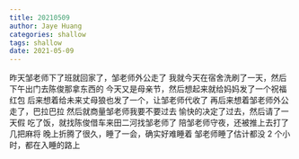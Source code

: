```yaml
---
title: 20210509
author: Jaye Huang
categories: shallow
tags: shallow
date: 2021-05-09
---
```


昨天邹老师下了班就回家了，邹老师外公走了
我就今天在宿舍洗刷了一天，然后下午出门去陈俊那拿东西的
今天又是母亲节，然后想起来就给妈妈发了一个祝福红包
后来想着给未来丈母狼也发了一个，让邹老师代收了
再后来想着邹老师外公走了，巴拉巴拉
然后就商量邹老师我要不要过去
愉快的决定了过去，然后请了一天假
吃了饭，就找陈俊借车来田二河找邹老师了
陪邹老师守夜，还被推上去打了几把麻将
晚上折腾了很久，睡了一会，确实好难睡着
邹老师睡了估计都没 2 个小时，都在入睡的路上

